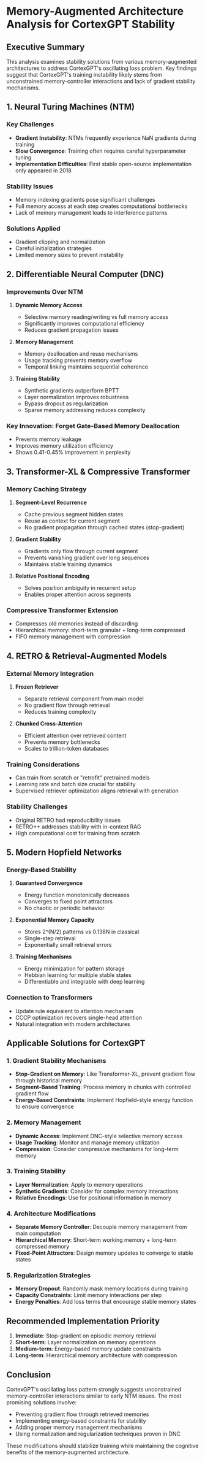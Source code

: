 # Memory-Augmented Architecture Analysis for CortexGPT Stability

## Executive Summary

This analysis examines stability solutions from various memory-augmented architectures to address CortexGPT's oscillating loss problem. Key findings suggest that CortexGPT's training instability likely stems from unconstrained memory-controller interactions and lack of gradient stability mechanisms.

## 1. Neural Turing Machines (NTM)

### Key Challenges
- **Gradient Instability**: NTMs frequently experience NaN gradients during training
- **Slow Convergence**: Training often requires careful hyperparameter tuning
- **Implementation Difficulties**: First stable open-source implementation only appeared in 2018

### Stability Issues
- Memory indexing gradients pose significant challenges
- Full memory access at each step creates computational bottlenecks
- Lack of memory management leads to interference patterns

### Solutions Applied
- Gradient clipping and normalization
- Careful initialization strategies
- Limited memory sizes to prevent instability

## 2. Differentiable Neural Computer (DNC)

### Improvements Over NTM
1. **Dynamic Memory Access**
   - Selective memory reading/writing vs full memory access
   - Significantly improves computational efficiency
   - Reduces gradient propagation issues

2. **Memory Management**
   - Memory deallocation and reuse mechanisms
   - Usage tracking prevents memory overflow
   - Temporal linking maintains sequential coherence

3. **Training Stability**
   - Synthetic gradients outperform BPTT
   - Layer normalization improves robustness
   - Bypass dropout as regularization
   - Sparse memory addressing reduces complexity

### Key Innovation: Forget Gate-Based Memory Deallocation
- Prevents memory leakage
- Improves memory utilization efficiency
- Shows 0.41-0.45% improvement in perplexity

## 3. Transformer-XL & Compressive Transformer

### Memory Caching Strategy
1. **Segment-Level Recurrence**
   - Cache previous segment hidden states
   - Reuse as context for current segment
   - No gradient propagation through cached states (stop-gradient)

2. **Gradient Stability**
   - Gradients only flow through current segment
   - Prevents vanishing gradient over long sequences
   - Maintains stable training dynamics

3. **Relative Positional Encoding**
   - Solves position ambiguity in recurrent setup
   - Enables proper attention across segments

### Compressive Transformer Extension
- Compresses old memories instead of discarding
- Hierarchical memory: short-term granular + long-term compressed
- FIFO memory management with compression

## 4. RETRO & Retrieval-Augmented Models

### External Memory Integration
1. **Frozen Retriever**
   - Separate retrieval component from main model
   - No gradient flow through retrieval
   - Reduces training complexity

2. **Chunked Cross-Attention**
   - Efficient attention over retrieved content
   - Prevents memory bottlenecks
   - Scales to trillion-token databases

### Training Considerations
- Can train from scratch or "retrofit" pretrained models
- Learning rate and batch size crucial for stability
- Supervised retriever optimization aligns retrieval with generation

### Stability Challenges
- Original RETRO had reproducibility issues
- RETRO++ addresses stability with in-context RAG
- High computational cost for training from scratch

## 5. Modern Hopfield Networks

### Energy-Based Stability
1. **Guaranteed Convergence**
   - Energy function monotonically decreases
   - Converges to fixed point attractors
   - No chaotic or periodic behavior

2. **Exponential Memory Capacity**
   - Stores 2^(N/2) patterns vs 0.138N in classical
   - Single-step retrieval
   - Exponentially small retrieval errors

3. **Training Mechanisms**
   - Energy minimization for pattern storage
   - Hebbian learning for multiple stable states
   - Differentiable and integrable with deep learning

### Connection to Transformers
- Update rule equivalent to attention mechanism
- CCCP optimization recovers single-head attention
- Natural integration with modern architectures

## Applicable Solutions for CortexGPT

### 1. **Gradient Stability Mechanisms**
- **Stop-Gradient on Memory**: Like Transformer-XL, prevent gradient flow through historical memory
- **Segment-Based Training**: Process memory in chunks with controlled gradient flow
- **Energy-Based Constraints**: Implement Hopfield-style energy function to ensure convergence

### 2. **Memory Management**
- **Dynamic Access**: Implement DNC-style selective memory access
- **Usage Tracking**: Monitor and manage memory utilization
- **Compression**: Consider compressive mechanisms for long-term memory

### 3. **Training Stability**
- **Layer Normalization**: Apply to memory operations
- **Synthetic Gradients**: Consider for complex memory interactions
- **Relative Encodings**: Use for positional information in memory

### 4. **Architecture Modifications**
- **Separate Memory Controller**: Decouple memory management from main computation
- **Hierarchical Memory**: Short-term working memory + long-term compressed memory
- **Fixed-Point Attractors**: Design memory updates to converge to stable states

### 5. **Regularization Strategies**
- **Memory Dropout**: Randomly mask memory locations during training
- **Capacity Constraints**: Limit memory interactions per step
- **Energy Penalties**: Add loss terms that encourage stable memory states

## Recommended Implementation Priority

1. **Immediate**: Stop-gradient on episodic memory retrieval
2. **Short-term**: Layer normalization on memory operations
3. **Medium-term**: Energy-based memory update constraints
4. **Long-term**: Hierarchical memory architecture with compression

## Conclusion

CortexGPT's oscillating loss pattern strongly suggests unconstrained memory-controller interactions similar to early NTM issues. The most promising solutions involve:
- Preventing gradient flow through retrieved memories
- Implementing energy-based constraints for stability
- Adding proper memory management mechanisms
- Using normalization and regularization techniques proven in DNC

These modifications should stabilize training while maintaining the cognitive benefits of the memory-augmented architecture.